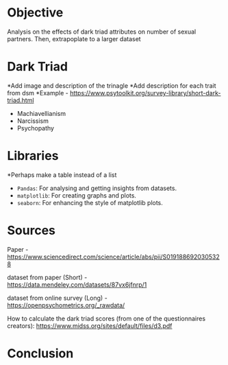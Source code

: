 # Objective
Analysis on the effects of dark triad attributes on number of sexual partners. Then, extrapoplate to a larger dataset

# Dark Triad
*Add image and description of the trinagle
*Add description for each trait from dsm
*Example - https://www.psytoolkit.org/survey-library/short-dark-triad.html
<ul>
  <li>Machiavellianism</li>
  <li>Narcissism</li>
  <li>Psychopathy</li>
</ul>

# Libraries
*Perhaps make a table instead of a list
<ul>
  <li><code>Pandas</code>: For analysing and getting insights from datasets.</li>
  <li><code>matplotlib</code>: For creating graphs and plots.</li>
  <li><code>seaborn</code>: For enhancing the style of matplotlib plots.</li>
</ul>

# Sources
Paper - 
https://www.sciencedirect.com/science/article/abs/pii/S0191886920305328

dataset from paper (Short) - 
https://data.mendeley.com/datasets/87vx6jfnrp/1

dataset from online survey (Long) - 
https://openpsychometrics.org/_rawdata/

How to calculate the dark triad scores (from one of the questionnaires creators):
https://www.midss.org/sites/default/files/d3.pdf

# Conclusion
